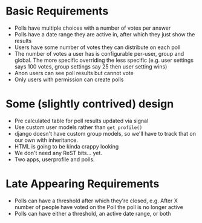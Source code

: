 Basic Requirements
==================

* Polls have multiple choices with a number of votes per answer
* Polls have a date range they are active in, after which they just show
  the results
* Users have some number of votes they can distribute on each poll
* The number of votes a user has is configurable per-user, group and
  global. The more specific overriding the less specific (e.g. user
  settings says 100 votes, group settings say 25 then user setting wins)
* Anon users can see poll results but cannot vote
* Only users with permission can create polls


Some (slightly contrived) design
================================

* Pre calculated table for poll results updated via signal
* Use custom user models rather than `get_profile()`
* django doesn't have custom group models, so we'll have to track that
  on our own with inheritance.
* HTML is going to be kinda crappy looking
* We don't need any ReST bits... yet.
* Two apps, userprofile and polls.


Late Appearing Requirements
===========================

* Polls can have a threshold after which they're closed, e.g. After X
  number of people have voted on the Poll the poll is no longer active
* Polls can have either a threshold, an active date range, or both
